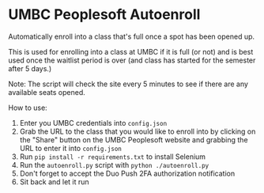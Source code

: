 # UMBC Peoplesoft Autoenroll
Automatically enroll into a class that's full once a spot has been opened up.

This is used for enrolling into a class at UMBC if it is full (or not) and is best used once the waitlist period is over (and class has started for the semester after 5 days.)

Note: The script will check the site every 5 minutes to see if there are any available seats opened.

How to use:
1. Enter you UMBC credentials into `config.json`
2. Grab the URL to the class that you would like to enroll into by clicking on the "Share" button on the UMBC Peoplesoft website and grabbing the URL to enter it into `config.json`
3. Run `pip install -r requirements.txt` to install Selenium
4. Run the `autoenroll.py` script with `python ./autoenroll.py`
5. Don't forget to accept the Duo Push 2FA authorization notification
6. Sit back and let it run
